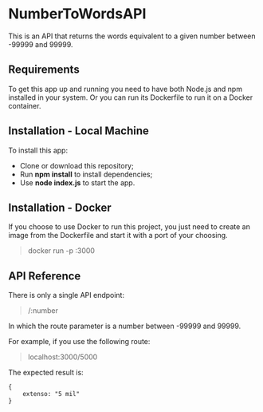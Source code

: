 # NumberToWordsAPI
This is an API that returns the words equivalent to a given number between -99999 and 99999. 

## Requirements

To get this app up and running you need to have both Node.js and npm installed in your system. Or you can run its Dockerfile to run it on a Docker container.

## Installation - Local Machine

To install this app:
- Clone or download this repository;
- Run **npm install** to install dependencies; 
- Use **node index.js** to start the app.

## Installation - Docker

If you choose to use Docker to run this project, you just need to create an image from the Dockerfile and start it with a port of your choosing. 

> docker run -p <chosenPort>:3000 <chosenImageName>

## API Reference

There is only a single API endpoint:

> /:number

In which the route parameter is a number between -99999 and 99999.

For example, if you use the following route:

> localhost:3000/5000

The expected result is:

```
{
    extenso: "5 mil"
}
```